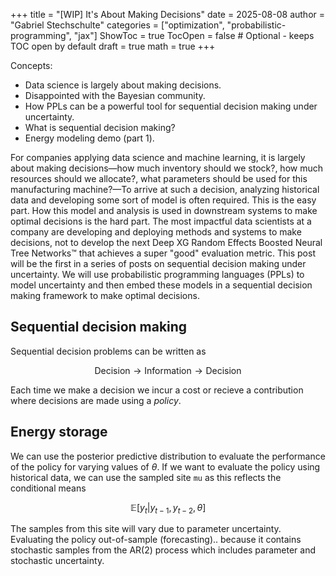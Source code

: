 +++
title = "[WIP] It's About Making Decisions"
date = 2025-08-08
author = "Gabriel Stechschulte"
categories = ["optimization", "probabilistic-programming", "jax"]
ShowToc = true
TocOpen = false  # Optional - keeps TOC open by default
draft = true
math = true
+++

Concepts:
- Data science is largely about making decisions.
- Disappointed with the Bayesian community.
- How PPLs can be a powerful tool for sequential decision making under uncertainty.
- What is sequential decision making?
- Energy modeling demo (part 1).

For companies applying data science and machine learning, it is largely about making decisions—how much inventory should we stock?, how much resources should we allocate?, what parameters should be used for this manufacturing machine?—To arrive at such a decision, analyzing historical data and developing some sort of model is often required. This is the easy part. How this model and analysis is used in downstream systems to make optimal decisions is the hard part. The most impactful data scientists at a company are developing and deploying methods and systems to make decisions, not to develop the next Deep XG Random Effects Boosted Neural Tree Networks&trade; that achieves a super "good" evaluation metric. This post will be the first in a series of posts on sequential decision making under uncertainty. We will use probabilistic programming languages (PPLs) to model uncertainty and then embed these models in a sequential decision making framework to make optimal decisions.

## Sequential decision making

Sequential decision problems can be written as

$$\text{Decision} \rightarrow \text{Information} \rightarrow \text{Decision}$$

Each time we make a decision we incur a cost or recieve a contribution where decisions are made using a *policy*.

## Energy storage

We can use the posterior predictive distribution to evaluate the performance of the policy for varying values of $\theta$. If we want to evaluate the policy using historical data, we can use the sampled site `mu` as this reflects the conditional means

$$\mathbb{E}[y_t|y_{t-1}, y_{t-2}, \theta]$$

The samples from this site will vary due to parameter uncertainty. Evaluating the policy out-of-sample (forecasting).. because it contains stochastic samples from the AR(2) process which includes parameter and stochastic uncertainty.
